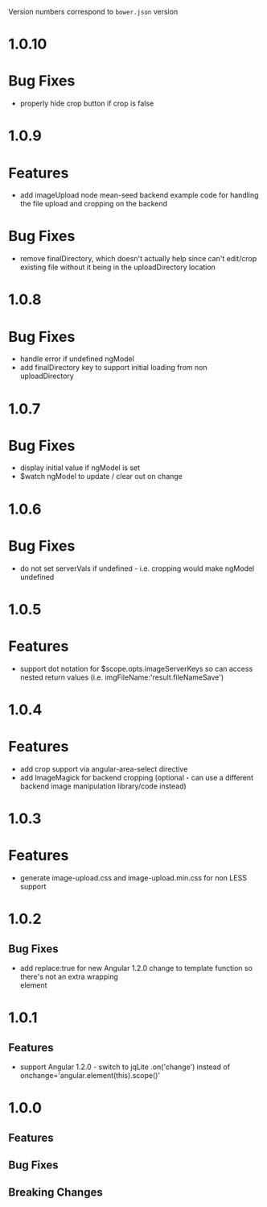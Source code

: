 Version numbers correspond to `bower.json` version

# 1.0.10
# Bug Fixes
- properly hide crop button if crop is false


# 1.0.9
# Features
- add imageUpload node mean-seed backend example code for handling the file upload and cropping on the backend

# Bug Fixes
- remove finalDirectory, which doesn't actually help since can't edit/crop existing file without it being in the uploadDirectory location


# 1.0.8
# Bug Fixes
- handle error if undefined ngModel
- add finalDirectory key to support initial loading from non uploadDirectory


# 1.0.7
# Bug Fixes
- display initial value if ngModel is set
- $watch ngModel to update / clear out on change


# 1.0.6
# Bug Fixes
- do not set serverVals if undefined - i.e. cropping would make ngModel undefined

# 1.0.5
# Features
- support dot notation for $scope.opts.imageServerKeys so can access nested return values (i.e. imgFileName:'result.fileNameSave')


# 1.0.4
# Features
- add crop support via angular-area-select directive
- add ImageMagick for backend cropping (optional - can use a different backend image manipulation library/code instead)


# 1.0.3
# Features
- generate image-upload.css and image-upload.min.css for non LESS support


# 1.0.2
## Bug Fixes
- add replace:true for new Angular 1.2.0 change to template function so there's not an extra wrapping <div> element


# 1.0.1
## Features
- support Angular 1.2.0 - switch to jqLite .on('change') instead of onchange='angular.element(this).scope()'


# 1.0.0

## Features

## Bug Fixes

## Breaking Changes